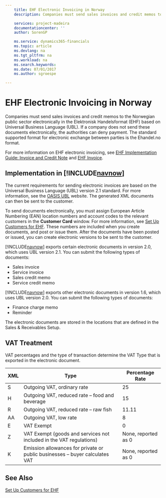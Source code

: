 ```yaml
---
    title: EHF Electronic Invoicing in Norway
    description: Companies must send sales invoices and credit memos to the Norwegian public sector electronically in the Elektronisk Handelsformat (EHF) based on Universal Business Language (UBL).

    services: project-madeira 
    documentationcenter: ''
    author: SorenGP

    ms.service: dynamics365-financials
    ms.topic: article
    ms.devlang: na
    ms.tgt_pltfrm: na
    ms.workload: na
    ms.search.keywords:
    ms.date: 07/01/2017
    ms.author: sgroespe

---
```

# EHF Electronic Invoicing in Norway
Companies must send sales invoices and credit memos to the Norwegian public sector electronically in the Elektronisk Handelsformat (EHF) based on Universal Business Language (UBL). If a company does not send these documents electronically, the authorities can deny payment. The standard supported format for electronic exchange between parties is the Ehandel.no format.  

For more information on EHF electronic invoicing, see [EHF Implementation Guide: Invoice and Credit Note](http://www.nets.eu/no-nb/support/Test%20og%20Implementering/eFaktura%20B2B%20Utsteder/Documents/Imp%20guide%20eng.pdf) and [EHF Invoice](http://www.anskaffelser.no/ehf-formater-innhold/pages-english/ehf-invoice).  

## Implementation in [!INCLUDE[navnow](../../includes/navnow_md.md)]  
 The current requirements for sending electronic invoices are based on the Universal Business Language (UBL) version 2.1 standard. For more information, see the [OASIS UBL](http://go.microsoft.com/fwlink/?LinkId=212593) website. The generated XML documents can then be sent to the customer.  

 To send documents electronically, you must assign European Article Numbering (EAN) location numbers and account codes to the relevant customers in the **Customer Card** window. For more information, see [Set Up Customers for EHF](how-to-set-up-customers-for-ehf.md). These numbers are included when you create documents, and post or issue them. After the documents have been posted or issued, you can create electronic versions to be sent to the customer.  

 [!INCLUDE[navnow](../../includes/navnow_md.md)] exports certain electronic documents in version 2.0, which uses UBL version 2.1. You can submit the following types of documents:  

- Sales invoice  
- Service invoice  
- Sales credit memo  
- Service credit memo  

 [!INCLUDE[navnow](../../includes/navnow_md.md)] exports other electronic documents in version 1.6, which uses UBL version 2.0. You can submit the following types of documents:  

- Finance charge memo  
- Reminder  

The electronic documents are stored in the locations that are defined in the Sales & Receivables Setup.  

## VAT Treatment  
 VAT percentages and the type of transaction determine the VAT Type that is exported in the electronic document.  

|XML|Type|Percentage Rate|  
|---------|----------|---------------------|  
|S|Outgoing VAT, ordinary rate|25|  
|H|Outgoing VAT, reduced rate – food and beverage|15|  
|R|Outgoing VAT, reduced rate – raw fish|11.11|  
|AA|Outgoing VAT, low rate|8|  
|E|VAT Exempt|0|  
|Z|VAT Exempt (goods and services not included in the VAT regulations)|None, reported as 0|  
|K|Emission allowances for private or public businesses – buyer calculates VAT|None, reported as 0|  

## See Also  
 [Set Up Customers for EHF](how-to-set-up-customers-for-ehf.md)
